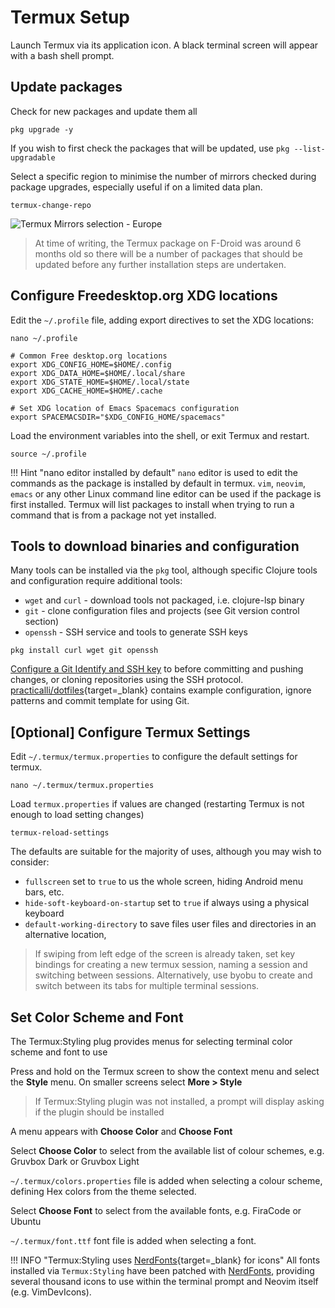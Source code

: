 # Termux Setup

Launch Termux via its application icon.  A black terminal screen will appear with a bash shell prompt.


## Update packages

Check for new packages and update them all

```
pkg upgrade -y
```

If you wish to first check the packages that will be updated, use `pkg --list-upgradable`

Select a specific region to minimise the number of mirrors checked during package upgrades, especially useful if on a limited data plan.

```shell
termux-change-repo
```

![Termux Mirrors selection - Europe](https://raw.githubusercontent.com/practicalli/graphic-design/live/termux/termux-mirrors-select-europe.png)

> At time of writing, the Termux package on F-Droid was around 6 months old so there will be a number of packages that should be updated before any further installation steps are undertaken.


## Configure Freedesktop.org XDG locations

Edit the `~/.profile` file, adding export directives to set the XDG locations:

```shell
nano ~/.profile
```

```shell title="XDG locations"
# Common Free desktop.org locations
export XDG_CONFIG_HOME=$HOME/.config
export XDG_DATA_HOME=$HOME/.local/share
export XDG_STATE_HOME=$HOME/.local/state
export XDG_CACHE_HOME=$HOME/.cache

# Set XDG location of Emacs Spacemacs configuration
export SPACEMACSDIR="$XDG_CONFIG_HOME/spacemacs"
```

Load the environment variables into the shell, or exit Termux and restart.

```shell title="Load .profile into shell"
source ~/.profile
```

!!! Hint "nano editor installed by default"
    `nano` editor is used to edit the commands as the package is installed by default in termux. `vim`, `neovim`, `emacs` or any other Linux command line editor can be used if the package is first installed.  Termux will list packages to install when trying to run a command that is from a package not yet installed.


## Tools to download binaries and configuration

Many tools can be installed via the `pkg` tool, although specific Clojure tools and configuration require additional tools:

* `wget` and `curl` - download tools not packaged, i.e. clojure-lsp binary
* `git` - clone configuration files and projects (see Git version control section)
* `openssh` - SSH service and tools to generate SSH keys

```
pkg install curl wget git openssh
```

[Configure a Git Identify and SSH key](git.md) to before committing and pushing changes, or cloning repositories using the SSH protocol.  [practicalli/dotfiles](https://github.com/practicalli/dotfiles){target=_blank} contains example configuration, ignore patterns and commit template for using Git.


## [Optional] Configure Termux Settings

Edit `~/.termux/termux.properties` to configure the default settings for termux.

```shell
nano ~/.termux/termux.properties
```

Load `termux.properties` if values are changed (restarting Termux is not enough to load setting changes)

```shell
termux-reload-settings
```

The defaults are suitable for the majority of uses, although you may wish to consider:

* `fullscreen` set to `true` to us the whole screen, hiding Android menu bars, etc.
* `hide-soft-keyboard-on-startup` set to `true` if always using a physical keyboard
* `default-working-directory` to save files user files and directories in an alternative location,

> If swiping from left edge of the screen is already taken, set key bindings for creating a new termux session, naming a session and switching between sessions.  Alternatively, use byobu to create and switch between its tabs for multiple terminal sessions.


## Set Color Scheme and Font

The Termux:Styling plug provides menus for selecting terminal color scheme and font to use

Press and hold on the Termux screen to show the context menu and select the **Style** menu.  On smaller screens select **More > Style**

> If Termux:Styling plugin was not installed, a prompt will display asking if the plugin should be installed

A menu appears with **Choose Color** and **Choose Font**

Select **Choose Color** to select from the available list of colour schemes, e.g. Gruvbox Dark or Gruvbox Light

`~/.termux/colors.properties` file is added when selecting a colour scheme, defining Hex colors from the theme selected.

Select **Choose Font** to select from the available fonts, e.g. FiraCode or Ubuntu

`~/.termux/font.ttf` font file is added when selecting a font.

!!! INFO "Termux:Styling uses [NerdFonts](https://www.nerdfonts.com/){target=_blank} for icons"
    All fonts installed via `Termux:Styling` have been patched with [NerdFonts](https://www.nerdfonts.com/), providing several thousand icons to use within the terminal prompt and Neovim itself (e.g. VimDevIcons).
